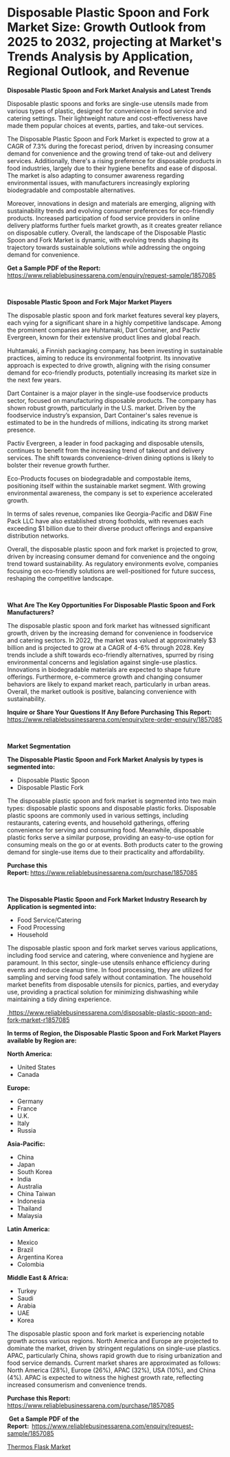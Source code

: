 <p><h1>Disposable Plastic Spoon and Fork Market Size: Growth Outlook from 2025 to 2032, projecting at Market's Trends Analysis by Application, Regional Outlook, and Revenue</h1></p><p><strong>Disposable Plastic Spoon and Fork Market Analysis and Latest Trends</strong></p>
<p><p>Disposable plastic spoons and forks are single-use utensils made from various types of plastic, designed for convenience in food service and catering settings. Their lightweight nature and cost-effectiveness have made them popular choices at events, parties, and take-out services. </p><p>The Disposable Plastic Spoon and Fork Market is expected to grow at a CAGR of 7.3% during the forecast period, driven by increasing consumer demand for convenience and the growing trend of take-out and delivery services. Additionally, there's a rising preference for disposable products in food industries, largely due to their hygiene benefits and ease of disposal. The market is also adapting to consumer awareness regarding environmental issues, with manufacturers increasingly exploring biodegradable and compostable alternatives. </p><p>Moreover, innovations in design and materials are emerging, aligning with sustainability trends and evolving consumer preferences for eco-friendly products. Increased participation of food service providers in online delivery platforms further fuels market growth, as it creates greater reliance on disposable cutlery. Overall, the landscape of the Disposable Plastic Spoon and Fork Market is dynamic, with evolving trends shaping its trajectory towards sustainable solutions while addressing the ongoing demand for convenience.</p></p>
<p><strong>Get a Sample PDF of the Report:&nbsp;</strong> <a href="https://www.reliablebusinessarena.com/enquiry/request-sample/1857085?utm_campaign=2182&utm_medium=2&utm_source=Github&utm_content=ia&utm_term=04042025&utm_id=disposable-plastic-spoon-and-fork">https://www.reliablebusinessarena.com/enquiry/request-sample/1857085</a></p>
<p>&nbsp;</p>
<p><strong>Disposable Plastic Spoon and Fork Major Market Players</strong></p>
<p><p>The disposable plastic spoon and fork market features several key players, each vying for a significant share in a highly competitive landscape. Among the prominent companies are Huhtamaki, Dart Container, and Pactiv Evergreen, known for their extensive product lines and global reach.</p><p>Huhtamaki, a Finnish packaging company, has been investing in sustainable practices, aiming to reduce its environmental footprint. Its innovative approach is expected to drive growth, aligning with the rising consumer demand for eco-friendly products, potentially increasing its market size in the next few years.</p><p>Dart Container is a major player in the single-use foodservice products sector, focused on manufacturing disposable products. The company has shown robust growth, particularly in the U.S. market. Driven by the foodservice industry’s expansion, Dart Container's sales revenue is estimated to be in the hundreds of millions, indicating its strong market presence.</p><p>Pactiv Evergreen, a leader in food packaging and disposable utensils, continues to benefit from the increasing trend of takeout and delivery services. The shift towards convenience-driven dining options is likely to bolster their revenue growth further.</p><p>Eco-Products focuses on biodegradable and compostable items, positioning itself within the sustainable market segment. With growing environmental awareness, the company is set to experience accelerated growth.</p><p>In terms of sales revenue, companies like Georgia-Pacific and D&W Fine Pack LLC have also established strong footholds, with revenues each exceeding $1 billion due to their diverse product offerings and expansive distribution networks.</p><p>Overall, the disposable plastic spoon and fork market is projected to grow, driven by increasing consumer demand for convenience and the ongoing trend toward sustainability. As regulatory environments evolve, companies focusing on eco-friendly solutions are well-positioned for future success, reshaping the competitive landscape.</p></p>
<p>&nbsp;</p>
<p><strong>What Are The Key Opportunities For Disposable Plastic Spoon and Fork Manufacturers?</strong></p>
<p><p>The disposable plastic spoon and fork market has witnessed significant growth, driven by the increasing demand for convenience in foodservice and catering sectors. In 2022, the market was valued at approximately $3 billion and is projected to grow at a CAGR of 4-6% through 2028. Key trends include a shift towards eco-friendly alternatives, spurred by rising environmental concerns and legislation against single-use plastics. Innovations in biodegradable materials are expected to shape future offerings. Furthermore, e-commerce growth and changing consumer behaviors are likely to expand market reach, particularly in urban areas. Overall, the market outlook is positive, balancing convenience with sustainability.</p></p>
<p><strong>Inquire or Share Your Questions If Any Before Purchasing This Report:</strong> <a href="https://www.reliablebusinessarena.com/enquiry/pre-order-enquiry/1857085?utm_campaign=2182&utm_medium=2&utm_source=Github&utm_content=ia&utm_term=04042025&utm_id=disposable-plastic-spoon-and-fork">https://www.reliablebusinessarena.com/enquiry/pre-order-enquiry/1857085</a></p>
<p>&nbsp;</p>
<p><strong>Market Segmentation</strong></p>
<p><strong>The Disposable Plastic Spoon and Fork Market Analysis by types is segmented into:</strong></p>
<p><ul><li>Disposable Plastic Spoon</li><li>Disposable Plastic Fork</li></ul></p>
<p><p>The disposable plastic spoon and fork market is segmented into two main types: disposable plastic spoons and disposable plastic forks. Disposable plastic spoons are commonly used in various settings, including restaurants, catering events, and household gatherings, offering convenience for serving and consuming food. Meanwhile, disposable plastic forks serve a similar purpose, providing an easy-to-use option for consuming meals on the go or at events. Both products cater to the growing demand for single-use items due to their practicality and affordability.</p></p>
<p><strong>Purchase this Report:&nbsp;</strong><a href="https://www.reliablebusinessarena.com/purchase/1857085?utm_campaign=2182&utm_medium=2&utm_source=Github&utm_content=ia&utm_term=04042025&utm_id=disposable-plastic-spoon-and-fork">https://www.reliablebusinessarena.com/purchase/1857085</a></p>
<p>&nbsp;</p>
<p><strong>The Disposable Plastic Spoon and Fork Market Industry Research by Application is segmented into:</strong></p>
<p><ul><li>Food Service/Catering</li><li>Food Processing</li><li>Household</li></ul></p>
<p><p>The disposable plastic spoon and fork market serves various applications, including food service and catering, where convenience and hygiene are paramount. In this sector, single-use utensils enhance efficiency during events and reduce cleanup time. In food processing, they are utilized for sampling and serving food safely without contamination. The household market benefits from disposable utensils for picnics, parties, and everyday use, providing a practical solution for minimizing dishwashing while maintaining a tidy dining experience.</p></p>
<p><a href="https://www.reliablebusinessarena.com/disposable-plastic-spoon-and-fork-market-r1857085?utm_campaign=2182&utm_medium=2&utm_source=Github&utm_content=ia&utm_term=04042025&utm_id=disposable-plastic-spoon-and-fork">&nbsp;https://www.reliablebusinessarena.com/disposable-plastic-spoon-and-fork-market-r1857085</a></p>
<p><strong>In terms of Region, the Disposable Plastic Spoon and Fork Market Players available by Region are:</strong></p>
<p>
    <p> <strong> North America: </strong>
        <ul>
            <li>United States</li>
            <li>Canada</li>
        </ul>
        </p> 
    <p> <strong> Europe: </strong>
        <ul>
            <li>Germany</li>
            <li>France</li>
            <li>U.K.</li>
            <li>Italy</li>
            <li>Russia</li>
        </ul>
        </p> 
    <p> <strong> Asia-Pacific: </strong>
        <ul>
            <li>China</li>
            <li>Japan</li>
            <li>South Korea</li>
            <li>India</li>
            <li>Australia</li>
            <li>China Taiwan</li>
            <li>Indonesia</li>
            <li>Thailand</li>
            <li>Malaysia</li>
        </ul>
        </p> 
    <p> <strong> Latin America: </strong>
        <ul>
            <li>Mexico</li>
            <li>Brazil</li>
            <li>Argentina Korea</li>
            <li>Colombia</li>
        </ul>
        </p> 
    <p> <strong> Middle East & Africa: </strong>
        <ul>
            <li>Turkey</li>
            <li>Saudi</li>
            <li>Arabia</li>
            <li>UAE</li>
            <li>Korea</li>
        </ul>
    </p>
    </p>
<p><p>The disposable plastic spoon and fork market is experiencing notable growth across various regions. North America and Europe are projected to dominate the market, driven by stringent regulations on single-use plastics. APAC, particularly China, shows rapid growth due to rising urbanization and food service demands. Current market shares are approximated as follows: North America (28%), Europe (26%), APAC (32%), USA (10%), and China (4%). APAC is expected to witness the highest growth rate, reflecting increased consumerism and convenience trends.</p></p>
<p><strong>Purchase this Report: </strong><a href="https://www.reliablebusinessarena.com/purchase/1857085?utm_campaign=2182&utm_medium=2&utm_source=Github&utm_content=ia&utm_term=04042025&utm_id=disposable-plastic-spoon-and-fork">https://www.reliablebusinessarena.com/purchase/1857085</a></p>
<p>&nbsp;<strong>Get a Sample PDF of the Report:&nbsp;&nbsp;</strong><a href="https://www.reliablebusinessarena.com/enquiry/request-sample/1857085?utm_campaign=2182&utm_medium=2&utm_source=Github&utm_content=ia&utm_term=04042025&utm_id=disposable-plastic-spoon-and-fork">https://www.reliablebusinessarena.com/enquiry/request-sample/1857085</a></p>
<p><strong></strong></p>
<p><p><a href="https://github.com/tona7vba/Market-Research-Report-List-1/blob/main/thermos-flask-market.md?utm_campaign=2182&utm_medium=2&utm_source=Github&utm_content=ia&utm_term=04042025&utm_id=disposable-plastic-spoon-and-fork">Thermos Flask Market</a></p></p>